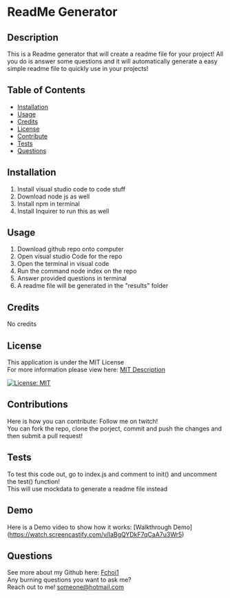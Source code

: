 # ReadMe Generator

## Description
This is a Readme generator that will create a readme file for your project! All you do is answer some questions and it will automatically generate a easy simple readme file to quickly use in your projects!

## Table of Contents
  * [Installation](#installation)
  * [Usage](#usage)
  * [Credits](#credits)
  * [License](#license)
  * [Contribute](#contributions)
  * [Tests](#tests)
  * [Questions](#questions)

## Installation
  1. Install visual studio code to code stuff 
  2. Download node js as well  
  3. Install npm in terminal 
  4. Install Inquirer to run this as well

## Usage
  1. Download github repo onto computer 
  2. Open visual studio Code for the repo 
  3. Open the terminal in visual code 
  4. Run the command node index on the repo 
  5. Answer provided questions in terminal 
  6. A readme file will be generated in the "results" folder

## Credits
No credits

## License
This application is under the MIT License  
For more information please view here: [MIT Description](https://choosealicense.com/licenses/mit/)

[![License: MIT](https://img.shields.io/badge/License-MIT-yellow.svg)](https://opensource.org/licenses/MIT)

## Contributions
Here is how you can contribute: Follow me on twitch! <br> You can fork the repo, clone the porject, commit and push the changes and then submit a pull request!

## Tests
  To test this code out, go to index.js and comment to init() and uncomment the test() function! <br> This will use mockdata to generate a readme file instead
  
## Demo
Here is a Demo video to show how it works:
[Walkthrough Demo] (https://watch.screencastify.com/v/IaBgQYDkF7qCaA7u3Wr5)

## Questions

See more about my Github here:  [Fchoi1](https://www.github.com/Fchoi1)  
Any burning questions you want to ask me?  
Reach out to me! [someone@hotmail.com](mailto:someone@hotmail.com)
